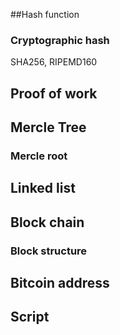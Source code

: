 ##Hash function

### Cryptographic hash

SHA256, RIPEMD160

## Proof of work

## Mercle Tree

### Mercle root


## Linked list

## Block chain

### Block structure

## Bitcoin address

## Script



